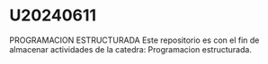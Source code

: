 # U20240611
 PROGRAMACION ESTRUCTURADA 
 Este repositorio es con el fin de almacenar actividades de la catedra: Programacion estructurada. 
